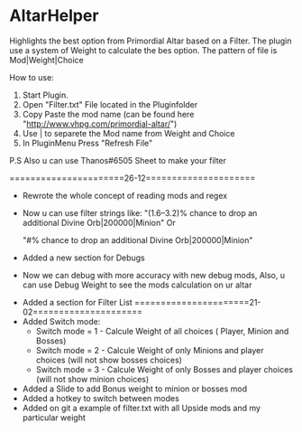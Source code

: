 # AltarHelper
Highlights the best option from Primordial Altar based on a Filter.
The plugin use a system of Weight to calculate the bes option.
The pattern of file is Mod|Weight|Choice


How to use:

1. Start Plugin.  
2. Open "Filter.txt" File located in the Pluginfolder  
3. Copy Paste the mod name  (can be found here  "http://www.vhpg.com/primordial-altar/")
4. Use | to separete the Mod name from Weight and Choice
5. In PluginMenu Press "Refresh File"

P.S Also u can use Thanos#6505 Sheet to make your filter

======================26-12=====================
* Rewrote the whole concept of reading mods and regex
 - Now u can use filter strings like:
    "(1.6–3.2)% chance to drop an additional Divine Orb|200000|Minion"  Or
    
    "#% chance to drop an additional Divine Orb|200000|Minion"

* Added a new section for Debugs
 - Now we can debug with more accuracy with new debug mods, Also, u can use Debug Weight to see the mods calculation on ur altar
* Added a section for Filter List
======================21-02=====================
* Added Switch mode:
  - Switch mode = 1 - Calcule Weight of all choices ( Player, Minion and Bosses)
  - Switch mode = 2 - Calcule Weight of only Minions and player choices (will not show bosses choices)
  - Switch mode = 3 - Calcule Weight of only Bosses and player choices (will not show minion choices)
* Added a Slide to add Bonus weight to minion or bosses mod
* Added a hotkey to switch between modes
* Added on git a example of filter.txt with all Upside mods and my particular weight

